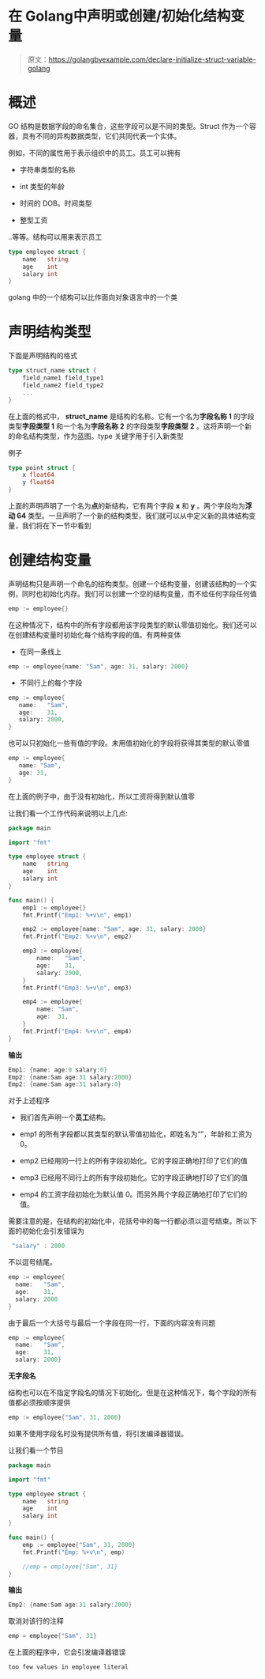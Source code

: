# 在 Golang中声明或创建/初始化结构变量

> 原文：<https://golangbyexample.com/declare-initialize-struct-variable-golang>

# **概述**

GO 结构是数据字段的命名集合，这些字段可以是不同的类型。Struct 作为一个容器，具有不同的异构数据类型，它们共同代表一个实体。

例如，不同的属性用于表示组织中的员工。员工可以拥有

*   字符串类型的名称

*   int 类型的年龄

*   时间的 DOB。时间类型

*   整型工资

..等等。结构可以用来表示员工

```go
type employee struct {
    name   string
    age    int
    salary int
}
```

golang 中的一个结构可以比作面向对象语言中的一个类

# **声明结构类型**

下面是声明结构的格式

```go
type struct_name struct {
    field_name1 field_type1
    field_name2 field_type2
    ...
}
```

在上面的格式中， **struct_name** 是结构的名称。它有一个名为**字段名称 1** 的字段类型**字段类型 1** 和一个名为**字段名称 2** 的字段类型**字段类型 2** 。这将声明一个新的命名结构类型，作为蓝图。type 关键字用于引入新类型

例子

```go
type point struct {
    x float64
    y float64
}
```

上面的声明声明了一个名为**点**的新结构，它有两个字段 **x** 和 **y** 。两个字段均为**浮动 64** 类型。一旦声明了一个新的结构类型，我们就可以从中定义新的具体结构变量，我们将在下一节中看到

# **创建结构变量**

声明结构只是声明一个命名的结构类型。创建一个结构变量，创建该结构的一个实例，同时也初始化内存。我们可以创建一个空的结构变量，而不给任何字段任何值

```go
emp := employee{}
```

在这种情况下，结构中的所有字段都用该字段类型的默认零值初始化。我们还可以在创建结构变量时初始化每个结构字段的值。有两种变体

*   在同一条线上

```go
emp := employee{name: "Sam", age: 31, salary: 2000}
```

*   不同行上的每个字段

```go
emp := employee{
   name:   "Sam",
   age:    31,
   salary: 2000,
}
```

也可以只初始化一些有值的字段。未用值初始化的字段将获得其类型的默认零值

```go
emp := employee{
   name: "Sam",
   age: 31,
}
```

在上面的例子中，由于没有初始化，所以工资将得到默认值零

让我们看一个工作代码来说明以上几点:

```go
package main

import "fmt"

type employee struct {
    name   string
    age    int
    salary int
}

func main() {
    emp1 := employee{}
    fmt.Printf("Emp1: %+v\n", emp1)

    emp2 := employee{name: "Sam", age: 31, salary: 2000}
    fmt.Printf("Emp2: %+v\n", emp2)

    emp3 := employee{
        name:   "Sam",
        age:    31,
        salary: 2000,
    }
    fmt.Printf("Emp3: %+v\n", emp3)

    emp4 := employee{
        name: "Sam",
        age:  31,
    }
    fmt.Printf("Emp4: %+v\n", emp4)
}
```

**输出**

```go
Emp1: {name: age:0 salary:0}
Emp2: {name:Sam age:31 salary:2000}
Emp2: {name:Sam age:31 salary:0}
```

对于上述程序

*   我们首先声明一个**员工**结构。

*   emp1 的所有字段都以其类型的默认零值初始化，即姓名为“”，年龄和工资为 0。

*   emp2 已经用同一行上的所有字段初始化。它的字段正确地打印了它们的值
*   emp3 已经用不同行上的所有字段初始化。它的字段正确地打印了它们的值

*   emp4 的工资字段初始化为默认值 0。而另外两个字段正确地打印了它们的值。

需要注意的是，在结构的初始化中，花括号中的每一行都必须以逗号结束。所以下面的初始化会引发错误为

```go
 "salary" : 2000
```

不以逗号结尾。

```go
emp := employee{
  name:   "Sam",
  age:    31,
  salary: 2000
}
```

由于最后一个大括号与最后一个字段在同一行，下面的内容没有问题

```go
emp := employee{
  name:   "Sam",
  age:    31,
  salary: 2000}
```

**无字段名**

结构也可以在不指定字段名的情况下初始化。但是在这种情况下，每个字段的所有值都必须按顺序提供

```go
emp := employee{"Sam", 31, 2000}
```

如果不使用字段名时没有提供所有值，将引发编译器错误。

让我们看一个节目

```go
package main

import "fmt"

type employee struct {
    name   string
    age    int
    salary int
}

func main() {
    emp := employee{"Sam", 31, 2000}
    fmt.Printf("Emp: %+v\n", emp)

    //emp = employee{"Sam", 31}
}
```

**输出**

```go
Emp2: {name:Sam age:31 salary:2000}
```

取消对该行的注释

```go
emp = employee{"Sam", 31}
```

在上面的程序中，它会引发编译器错误

```go
too few values in employee literal
```
